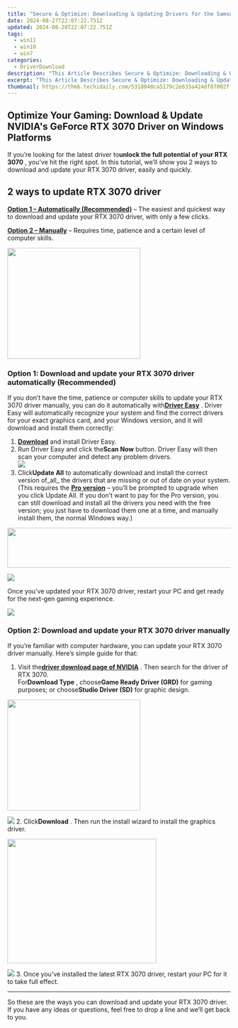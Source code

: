 ```yaml
---
title: "Secure & Optimize: Downloading & Updating Drivers for the Samsung Groovy"
date: 2024-08-27T22:07:22.751Z
updated: 2024-08-28T22:07:22.751Z
tags:
  - win11
  - win10
  - win7
categories:
  - DriverDownload
description: "This Article Describes Secure & Optimize: Downloading & Updating Drivers for the Samsung Groovy"
excerpt: "This Article Describes Secure & Optimize: Downloading & Updating Drivers for the Samsung Groovy"
thumbnail: https://thmb.techidaily.com/5318040ca5179c2e633a424df07002ffecf49f8c5fba9d132e9a804f9e655142.jpg
---
```


## Optimize Your Gaming: Download & Update NVIDIA's GeForce RTX 3070 Driver on Windows Platforms

If you’re looking for the latest driver to**unlock the full potential of your RTX 3070** , you’ve hit the right spot. In this tutorial, we’ll show you 2 ways to download and update your RTX 3070 driver, easily and quickly.

<!-- affiliate ads begin -->

<!-- affiliate ads end -->
## 2 ways to update RTX 3070 driver

**[Option 1 – Automatically (Recommended)](https://www.drivereasy.com/knowledge/rtx-3070-driver-download-update-windows-10-8-7/#option1)**  – The easiest and quickest way to download and update your RTX 3070 driver, with only a few clicks.

**[Option 2 – Manually](https://tools.techidaily.com/drivereasy/download/)**  – Requires time, patience and a certain level of computer skills.

<!-- affiliate ads begin -->
<a href="https://dhgate.sjv.io/c/5597632/1678785/12108" target="_top" id="1678785"><img src="//a.impactradius-go.com/display-ad/12108-1678785" border="0" alt="" width="300" height="250"/></a>
<!-- affiliate ads end -->
### Option 1: Download and update your RTX 3070 driver automatically (Recommended)

 If you don’t have the time, patience or computer skills to update your RTX 3070 driver manually, you can do it automatically with[**Driver Easy**](https://tools.techidaily.com/drivereasy/download/) . Driver Easy will automatically recognize your system and find the correct drivers for your exact graphics card, and your Windows version, and it will download and install them correctly:

1. [**Download**](https://tools.techidaily.com/drivereasy/download/) and install Driver Easy.
2. Run Driver Easy and click the**Scan Now** button. Driver Easy will then scan your computer and detect any problem drivers.  
![](https://images.drivereasy.com/wp-content/uploads/2020/08/Scan-now.jpg)
3. Click**Update All** to automatically download and install the correct version of_all_ the drivers that are missing or out of date on your system.  
 (This requires the **[Pro version](https://tools.techidaily.com/drivereasy/download/)**  – you’ll be prompted to upgrade when you click Update All. If you don’t want to pay for the Pro version, you can still download and install all the drivers you need with the free version; you just have to download them one at a time, and manually install them, the normal Windows way.)  
<!-- affiliate ads begin -->
<a href="https://laganoo.pxf.io/c/5597632/1657399/16446" target="_top" id="1657399"><img src="//a.impactradius-go.com/display-ad/16446-1657399" border="0" alt="" width="728" height="90"/></a><img height="0" width="0" src="https://imp.pxf.io/i/5597632/1657399/16446" style="position:absolute;visibility:hidden;" border="0" />
<!-- affiliate ads end -->
![](https://images.drivereasy.com/wp-content/uploads/2020/11/de-pro-3070-update-all.jpg)

 Once you’ve updated your RTX 3070 driver, restart your PC and get ready for the next-gen gaming experience.

<!-- affiliate ads begin -->
<a href="https://shop.mondly.com/affiliate.php?ACCOUNT=ATISTUDI&AFFILIATE=108875&PATH=https%3A%2F%2Fwww.mondly.com%3FAFFILIATE%3D108875%26RESOURCE%3D%2BGeneral%2B970x90%2B"><img src="https://secure.avangate.com/images/merchant/69c418c33ec2e1a4267fa9bb77fa1428/general-970x90.gif" border="0"></a>
<!-- affiliate ads end -->
### Option 2: Download and update your RTX 3070 driver manually

 If you’re familiar with computer hardware, you can update your RTX 3070 driver manually. Here’s simple guide for that:

1. Visit the[**driver download page of NVIDIA**](https://tools.techidaily.com/drivereasy/download/) . Then search for the driver of RTX 3070.  
 For**Download Type** , choose**Game Ready Driver (GRD)** for gaming purposes; or choose**Studio Driver (SD)** for graphic design.  
<!-- affiliate ads begin -->
<a href="https://boody-eco-wear.pxf.io/c/5597632/1567905/13846" target="_top" id="1567905"><img src="//a.impactradius-go.com/display-ad/13846-1567905" border="0" alt="" width="300" height="250"/></a><img height="0" width="0" src="https://imp.pxf.io/i/5597632/1567905/13846" style="position:absolute;visibility:hidden;" border="0" />
<!-- affiliate ads end -->
![](https://images.drivereasy.com/wp-content/uploads/2020/11/rtx-3070-nv-driver-dl-manually.jpg)
2. Click**Download** . Then run the install wizard to install the graphics driver.  
<!-- affiliate ads begin -->
<a href="https://laganoo.pxf.io/c/5597632/1657397/16446" target="_top" id="1657397"><img src="//a.impactradius-go.com/display-ad/16446-1657397" border="0" alt="" width="336" height="280"/></a><img height="0" width="0" src="https://imp.pxf.io/i/5597632/1657397/16446" style="position:absolute;visibility:hidden;" border="0" />
<!-- affiliate ads end -->
![](https://images.drivereasy.com/wp-content/uploads/2020/11/rtx-3070-nv-driver-dl-manually-2.jpg)
3. Once you’ve installed the latest RTX 3070 driver, restart your PC for it to take full effect.

---

 So these are the ways you can download and update your RTX 3070 driver. If you have any ideas or questions, feel free to drop a line and we’ll get back to you.

<ins class="adsbygoogle"
     style="display:block"
     data-ad-format="autorelaxed"
     data-ad-client="ca-pub-7571918770474297"
     data-ad-slot="1223367746"></ins>



<ins class="adsbygoogle"
     style="display:block"
     data-ad-client="ca-pub-7571918770474297"
     data-ad-slot="8358498916"
     data-ad-format="auto"
     data-full-width-responsive="true"></ins>


